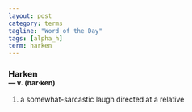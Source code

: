 ```yaml
---
layout: post
category: terms
tagline: "Word of the Day"
tags: [alpha_h]
term: harken
---
```


<h3>Harken<br/> <small>&mdash; v. (har<span>&middot;</span>ken)</small></h3>
<p><ol>
<li>a somewhat-sarcastic laugh directed at a relative</li>
</ol></p>
